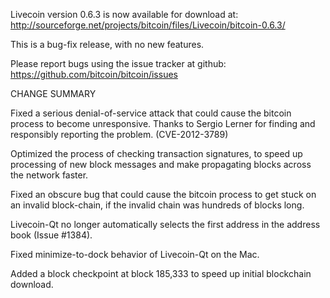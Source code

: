 Livecoin version 0.6.3 is now available for download at:
  http://sourceforge.net/projects/bitcoin/files/Livecoin/bitcoin-0.6.3/

This is a bug-fix release, with no new features.

Please report bugs using the issue tracker at github:
  https://github.com/bitcoin/bitcoin/issues

CHANGE SUMMARY

Fixed a serious denial-of-service attack that could cause the
bitcoin process to become unresponsive. Thanks to Sergio Lerner
for finding and responsibly reporting the problem. (CVE-2012-3789)

Optimized the process of checking transaction signatures, to
speed up processing of new block messages and make propagating
blocks across the network faster.

Fixed an obscure bug that could cause the bitcoin process to get
stuck on an invalid block-chain, if the invalid chain was
hundreds of blocks long.

Livecoin-Qt no longer automatically selects the first address
in the address book (Issue #1384).

Fixed minimize-to-dock behavior of Livecoin-Qt on the Mac.

Added a block checkpoint at block 185,333 to speed up initial
blockchain download.
